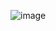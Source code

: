 ![image](https://github.com/yangshiteng/StatQuest-Study-Notes/assets/60442877/2c8d68e5-370e-4be4-9470-7b02cb044a86)
